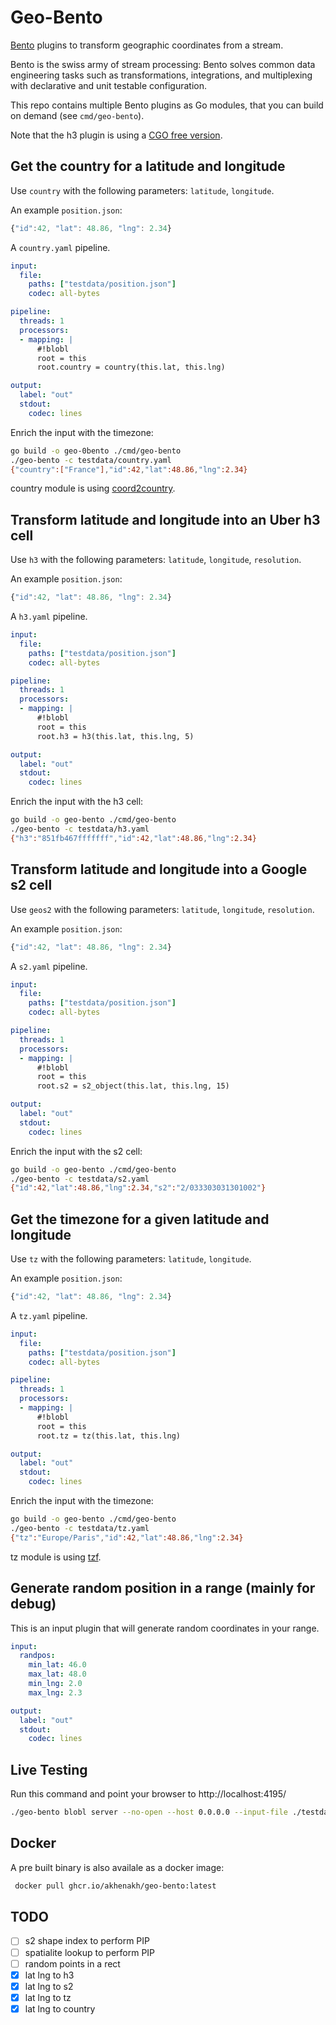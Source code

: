 # Geo-Bento

[Bento](https://warpstreamlabs.github.io/bento) plugins to transform geographic coordinates from a stream.

Bento is the swiss army of stream processing: Bento solves common data engineering tasks such as transformations, integrations, and multiplexing with declarative and unit testable configuration.

This repo contains multiple Bento plugins as Go modules, that you can build on demand (see `cmd/geo-bento`).

Note that the h3 plugin is using a [CGO free version](https://github.com/akhenakh/goh3).


## Get the country for a latitude and longitude

Use `country` with the following parameters: `latitude`, `longitude`.

An example `position.json`:

```js
{"id":42, "lat": 48.86, "lng": 2.34}
```

A `country.yaml` pipeline.

```yaml
input:
  file:
    paths: ["testdata/position.json"]
    codec: all-bytes

pipeline:
  threads: 1
  processors:
  - mapping: |
      #!blobl
      root = this
      root.country = country(this.lat, this.lng)

output:
  label: "out"
  stdout:
    codec: lines
```

Enrich the input with the timezone:

```sh
go build -o geo-0bento ./cmd/geo-bento
./geo-bento -c testdata/country.yaml
{"country":["France"],"id":42,"lat":48.86,"lng":2.34}
```

country module is using [coord2country](https://github.com/akhenakh/coord2country).

## Transform latitude and longitude into an Uber h3 cell

Use `h3` with the following parameters: `latitude`, `longitude`, `resolution`.

An example `position.json`:

```js
{"id":42, "lat": 48.86, "lng": 2.34}
```

A `h3.yaml` pipeline.

```yaml
input:
  file:
    paths: ["testdata/position.json"]
    codec: all-bytes

pipeline:
  threads: 1
  processors:
  - mapping: |
      #!blobl
      root = this
      root.h3 = h3(this.lat, this.lng, 5)

output:
  label: "out"
  stdout:
    codec: lines
```

Enrich the input with the h3 cell:

```sh
go build -o geo-bento ./cmd/geo-bento
./geo-bento -c testdata/h3.yaml
{"h3":"851fb467fffffff","id":42,"lat":48.86,"lng":2.34}
```

## Transform latitude and longitude into a Google s2 cell

Use `geos2` with the following parameters: `latitude`, `longitude`, `resolution`.

An example `position.json`:

```js
{"id":42, "lat": 48.86, "lng": 2.34}
```

A `s2.yaml` pipeline.

```yaml
input:
  file:
    paths: ["testdata/position.json"]
    codec: all-bytes

pipeline:
  threads: 1
  processors:
  - mapping: |
      #!blobl
      root = this
      root.s2 = s2_object(this.lat, this.lng, 15)

output:
  label: "out"
  stdout:
    codec: lines
```

Enrich the input with the s2 cell:

```sh
go build -o geo-bento ./cmd/geo-bento
./geo-bento -c testdata/s2.yaml
{"id":42,"lat":48.86,"lng":2.34,"s2":"2/033303031301002"}
```

## Get the timezone for a given latitude and longitude

Use `tz` with the following parameters: `latitude`, `longitude`.

An example `position.json`:

```js
{"id":42, "lat": 48.86, "lng": 2.34}
```

A `tz.yaml` pipeline.

```yaml
input:
  file:
    paths: ["testdata/position.json"]
    codec: all-bytes

pipeline:
  threads: 1
  processors:
  - mapping: |
      #!blobl
      root = this
      root.tz = tz(this.lat, this.lng)

output:
  label: "out"
  stdout:
    codec: lines
```

Enrich the input with the timezone:

```sh
go build -o geo-bento ./cmd/geo-bento
./geo-bento -c testdata/tz.yaml
{"tz":"Europe/Paris","id":42,"lat":48.86,"lng":2.34}
```

tz module is using [tzf](https://github.com/ringsaturn/tzf).

## Generate random position in a range (mainly for debug)

This is an input plugin that will generate random coordinates in your range.

```yaml
input:
  randpos:
    min_lat: 46.0
    max_lat: 48.0
    min_lng: 2.0
    max_lng: 2.3

output:
  label: "out"
  stdout:
    codec: lines
```

## Live Testing

Run this command and point your browser to http://localhost:4195/

```sh
./geo-bento blobl server --no-open --host 0.0.0.0 --input-file ./testdata/position.json -m testdata/s2_mapping.txt
```

## Docker

A pre built binary is also availale as a docker image:

```sh
 docker pull ghcr.io/akhenakh/geo-bento:latest
```

## TODO

- [ ] s2 shape index to perform PIP
- [ ] spatialite lookup to perform PIP
- [ ] random points in a rect
- [X] lat lng to h3
- [X] lat lng to s2
- [X] lat lng to tz
- [X] lat lng to country
